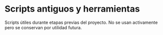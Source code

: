 # Scripts antiguos y herramientas

Scripts útiles durante etapas previas del proyecto. No se usan activamente pero se conservan por utilidad futura.
